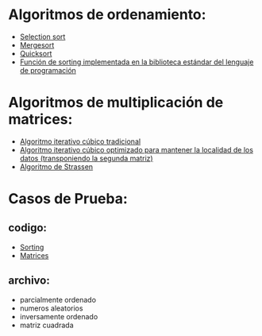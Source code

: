 # Algoritmos de ordenamiento:
* [Selection sort](https://github.com/Mati2F/Tarea1Algoco/blob/main/selectionsort.cpp)
* [Mergesort](https://github.com/Mati2F/Tarea1Algoco/blob/main/mergesort.cpp) 
* [Quicksort](https://github.com/Mati2F/Tarea1Algoco/blob/main/quicksort.cpp)
* [Función de sorting implementada en la biblioteca estándar del lenguaje de programación](https://github.com/Mati2F/Tarea1Algoco/blob/main/sortSTL.cpp) 

# Algoritmos de multiplicación de matrices:
* [Algoritmo iterativo cúbico tradicional](https://github.com/Mati2F/Tarea1Algoco/blob/main/matriztradicional.cpp)
* [Algoritmo iterativo cúbico optimizado para mantener la localidad de los datos (transponiendo la segunda matriz)](https://github.com/Mati2F/Tarea1Algoco/blob/main/matriztraspuesta.cpp)
* [Algoritmo de Strassen](https://github.com/Mati2F/Tarea1Algoco/blob/main/matrizstrassen.cpp) 

# Casos de Prueba:
## codigo:
* [Sorting](https://github.com/Mati2F/Tarea1Algoco/blob/main/casosdeprueba.cpp)
* [Matrices](https://github.com/Mati2F/Tarea1Algoco/blob/main/casosdepruebamatriz.cpp)
## archivo:
* parcialmente ordenado
* numeros aleatorios
* inversamente ordenado
* matriz cuadrada
